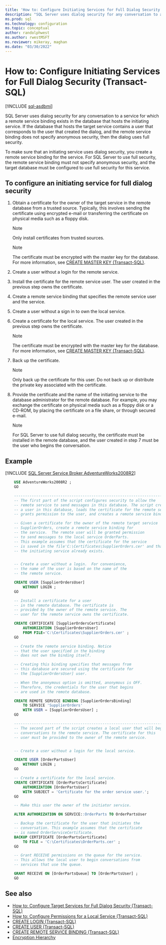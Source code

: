 ```yaml
---
title: 'How to: Configure Initiating Services for Full Dialog Security (Transact-SQL)'
description: "SQL Server uses dialog security for any conversation to a service for which a remote service binding exists in the database that hosts the initiating service.  If the database that hosts the target service contains a user that corresponds to the user that created the dialog, and the remote service binding does not specify anonymous security, then the dialog uses full security."
ms.prod: sql
ms.technology: configuration
ms.topic: conceptual
author: randolphwest
ms.author: rwestMSFT
ms.reviewer: mikeray, maghan
ms.date: "03/30/2022"
---
```


# How to: Configure Initiating Services for Full Dialog Security (Transact-SQL)

[!INCLUDE [sql-asdbmi](../../includes/applies-to-version/sql-asdbmi.md)]

SQL Server uses dialog security for any conversation to a service for which a remote service binding exists in the database that hosts the initiating service. If the database that hosts the target service contains a user that corresponds to the user that created the dialog, and the remote service binding does not specify anonymous security, then the dialog uses full security.

To make sure that an initiating service uses dialog security, you create a remote service binding for the service. For SQL Server to use full security, the remote service binding must not specify anonymous security, and the target database must be configured to use full security for this service.

## To configure an initiating service for full dialog security

1. Obtain a certificate for the owner of the target service in the remote database from a trusted source. Typically, this involves sending the certificate using encrypted e-mail or transferring the certificate on physical media such as a floppy disk.

   > [!NOTE]
   > Only install certificates from trusted sources.

   > [!NOTE]
   > The certificate must be encrypted with the master key for the database. For more information, see [CREATE MASTER KEY (Transact-SQL)](../../t-sql/statements/create-master-key-transact-sql.md).

2. Create a user without a login for the remote service.

3. Install the certificate for the remote service user. The user created in the previous step owns the certificate.

4. Create a remote service binding that specifies the remote service user and the service.

5. Create a user without a sign in to own the local service.

6. Create a certificate for the local service. The user created in the previous step owns the certificate.

   > [!NOTE]
   > The certificate must be encrypted with the master key for the database. For more information, see [CREATE MASTER KEY (Transact-SQL)](../../t-sql/statements/create-master-key-transact-sql.md).

7. Back up the certificate.

   > [!NOTE]
   > Only back up the certificate for this user. Do not back up or distribute the private key associated with the certificate.

8. Provide the certificate and the name of the initiating service to the database administrator for the remote database. For example, you may exchange the certificate on physical media such as a floppy disk or a CD-ROM, by placing the certificate on a file share, or through secured e-mail.

   > [!NOTE]
   > For SQL Server to use full dialog security, the certificate must be installed in the remote database, and the user created in step 7 must be the user who begins the conversation.

## Example

[!INCLUDE [SQL Server Service Broker AdventureWorks2008R2](../../includes/service-broker-adventureworks-2008-r2.md)]

```sql
    USE AdventureWorks2008R2 ;
    GO

    --------------------------------------------------------------------
    -- The first part of the script configures security to allow the
    -- remote service to send messages in this database. The script creates
    -- a user in this database, loads the certificate for the remote service,
    -- grants permission to the user, and creates a remote service binding.

    -- Given a certificate for the owner of the remote target service
    -- SupplierOrders, create a remote service binding for
    -- the service.  The remote user will be granted permission
    -- to send messages to the local service OrderParts.
    -- This example assumes that the certificate for the service
    -- is saved in the file'C:\Certificates\SupplierOrders.cer' and that
    -- the initiating service already exists.


    -- Create a user without a login.  For convenience,
    -- the name of the user is based on the name of the
    -- the remote service.

    CREATE USER [SupplierOrdersUser]
        WITHOUT LOGIN ;
    GO

    -- Install a certificate for a user
    -- in the remote database. The certificate is
    -- provided by the owner of the remote service. The
    -- user for the remote service owns the certificate.

    CREATE CERTIFICATE [SupplierOrdersCertificate]
        AUTHORIZATION [SupplierOrdersUser]
        FROM FILE='C:\Certificates\SupplierOrders.cer' ;
    GO

    -- Create the remote service binding. Notice
    -- that the user specified in the binding
    -- does not own the binding itself.

    -- Creating this binding specifies that messages from
    -- this database are secured using the certificate for
    -- the [SupplierOrdersUser] user.

    -- When the anonymous option is omitted, anonymous is OFF.
    -- Therefore, the credentials for the user that begins
    -- are used in the remote database.

    CREATE REMOTE SERVICE BINDING [SupplierOrdersBinding]
        TO SERVICE 'SupplierOrders'
        WITH USER = [SupplierOrdersUser] ;
    GO

    --------------------------------------------------------------------
    -- The second part of the script creates a local user that will begin
    -- conversations to the remote service. The certificate for this
    -- user must be provided to the owner of the remote service.


    -- Create a user without a login for the local service.

    CREATE USER [OrderPartsUser]
        WITHOUT LOGIN ;
    GO

    -- Create a certificate for the local service.
    CREATE CERTIFICATE [OrderPartsCertificate]
        AUTHORIZATION [OrderPartsUser]
        WITH SUBJECT = 'Certificate for the order service user.';
    GO

    -- Make this user the owner of the initiator service.

    ALTER AUTHORIZATION ON SERVICE::OrderParts TO OrderPartsUser

    -- Backup the certificate for the user that initiates the
    -- conversation. This example assumes that the certificate
    -- is named OrderServiceCertificate.
    BACKUP CERTIFICATE [OrderPartsCertificate]
        TO FILE = 'C:\Certificates\OrderParts.cer' ;
    GO

    -- Grant RECEIVE permissions on the queue for the service.
    -- This allows the local user to begin conversations from
    -- services that use the queue.

    GRANT RECEIVE ON [OrderPartsQueue] TO [OrderPartsUser] ;
    GO
```

## See also

- [How to: Configure Target Services for Full Dialog Security (Transact-SQL)](how-to-configure-target-services-for-full-dialog-security-transact-sql.md)
- [How to: Configure Permissions for a Local Service (Transact-SQL)](how-to-configure-permissions-for-a-local-service-transact-sql.md)
- [CREATE LOGIN (Transact-SQL)](../../t-sql/statements/create-login-transact-sql.md)
- [CREATE USER (Transact-SQL)](../../t-sql/statements/create-user-transact-sql.md)
- [CREATE REMOTE SERVICE BINDING (Transact-SQL)](../../t-sql/statements/create-remote-service-binding-transact-sql.md)
- [Encryption Hierarchy](../../relational-databases/security/encryption/encryption-hierarchy.md)
